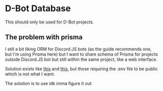 # D-Bot Database

This should only be used for D-Bot projects.

## The problem with prisma

I still a bit liking ORM for Discord.JS bots (as the guide recommends one, but I'm using Prisma here) but I want to share schema of Prisma for projects outside Discord.JS bot but still within the same project, like a web interface.

Solution exists like [this](https://github.com/MarcMogdanz/typed-prisma-package) and [this](https://isidoro-ferreiro.medium.com/share-your-prisma-client-across-projects-44d1c7aca6fd), but those requiring the .env file to be public which is not what I want.

The solution is to use idk imma figure it out